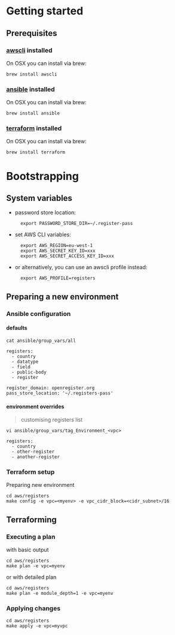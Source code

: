 # Getting started

## Prerequisites

### [awscli](http://aws.amazon.com/cli/) installed

On OSX you can install via brew:

	brew install awscli

### [ansible](http://www.ansible.com) installed

On OSX you can install via brew:

	brew install ansible

### [terraform](https://www.terraform.io) installed

On OSX you can install via brew:

	brew install terraform

# Bootstrapping

## System variables

* password store location:

		export PASSWORD_STORE_DIR=~/.register-pass

* set AWS CLI variables:

		export AWS_REGION=eu-west-1
		export AWS_SECRET_KEY_ID=xxx
		export AWS_SECRET_ACCESS_KEY_ID=xxx

* or alternatively, you can use an awscli profile instead:

		export AWS_PROFILE=registers

## Preparing a new environment

### Ansible configuration

#### defaults

`cat ansible/group_vars/all`

	registers:
	  - country
	  - datatype
	  - field
	  - public-body
	  - register

	register_domain: openregister.org
	pass_store_location: '~/.registers-pass'

#### environment overrides

> customising registers list

`vi ansible/group_vars/tag_Environment_<vpc>`

	registers:
	  - country
	  - other-register
	  - another-register

### Terraform setup

Preparing new environment

	cd aws/registers
	make config -e vpc=<myenv> -e vpc_cidr_block=<cidr_subnet>/16

## Terraforming

### Executing a plan

with basic output

	cd aws/registers
	make plan -e vpc=myenv

or with detailed plan

	cd aws/registers
	make plan -e module_depth=1 -e vpc=myenv

### Applying changes

	cd aws/registers
	make apply -e vpc=myvpc

